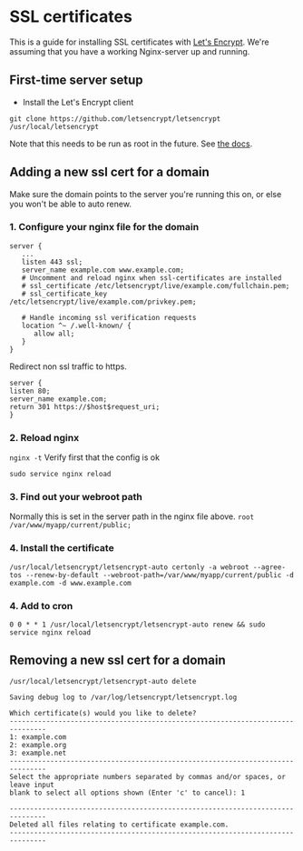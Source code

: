 # SSL certificates

This is a guide for installing SSL certificates with [Let's Encrypt](https://letsencrypt.readthedocs.org/en/latest/).
We're assuming that you have a working Nginx-server up and running.

## First-time server setup

* Install the Let's Encrypt client

`git clone https://github.com/letsencrypt/letsencrypt /usr/local/letsencrypt`

Note that this needs to be run as root in the future. See [the docs](https://letsencrypt.readthedocs.org/en/latest/intro.html#system-requirements).

## Adding a new ssl cert for a domain

Make sure the domain points to the server you're running this on, or
else you won't be able to auto renew.

### 1. Configure your nginx file for the domain

```
server {
   ...
   listen 443 ssl;
   server_name example.com www.example.com;
   # Uncomment and reload nginx when ssl-certificates are installed
   # ssl_certificate /etc/letsencrypt/live/example.com/fullchain.pem;
   # ssl_certificate_key /etc/letsencrypt/live/example.com/privkey.pem;

   # Handle incoming ssl verification requests
   location ^~ /.well-known/ {
      allow all;
   }
}

```

Redirect non ssl traffic to https.

```
server {
listen 80;
server_name example.com;
return 301 https://$host$request_uri;
}
```

### 2. Reload nginx

`nginx -t` Verify first that the config is ok

`sudo service nginx reload`

### 3. Find out your webroot path

Normally this is set in the server path in the nginx file above.
`root /var/www/myapp/current/public;`

### 4. Install the certificate

`/usr/local/letsencrypt/letsencrypt-auto certonly -a webroot --agree-tos --renew-by-default --webroot-path=/var/www/myapp/current/public -d example.com -d www.example.com`

### 4. Add to cron

```
0 0 * * 1 /usr/local/letsencrypt/letsencrypt-auto renew && sudo service nginx reload
```

## Removing a new ssl cert for a domain
`/usr/local/letsencrypt/letsencrypt-auto delete`
```
Saving debug log to /var/log/letsencrypt/letsencrypt.log

Which certificate(s) would you like to delete?
-------------------------------------------------------------------------------
1: example.com
2: example.org
3: example.net
-------------------------------------------------------------------------------
Select the appropriate numbers separated by commas and/or spaces, or leave input
blank to select all options shown (Enter 'c' to cancel): 1

-------------------------------------------------------------------------------
Deleted all files relating to certificate example.com.
-------------------------------------------------------------------------------
```
